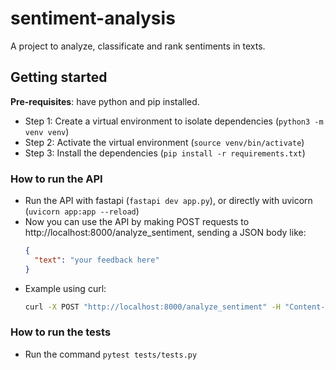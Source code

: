 # sentiment-analysis
A project to analyze, classificate and rank sentiments in texts.

## Getting started
**Pre-requisites**: have python and pip installed.
- Step 1: Create a virtual environment to isolate dependencies (`python3 -m venv venv`)
- Step 2: Activate the virtual environment (`source venv/bin/activate`)
- Step 3: Install the dependencies (`pip install -r requirements.txt`)

### How to run the API
- Run the API with fastapi (`fastapi dev app.py`), or directly with uvicorn (`uvicorn app:app --reload`)
- Now you can use the API by making POST requests to http://localhost:8000/analyze_sentiment, sending a JSON body like:
  ```json
  {
    "text": "your feedback here"
  }
  ```
- Example using curl:
  ```bash
  curl -X POST "http://localhost:8000/analyze_sentiment" -H "Content-Type: application/json" -d '{"text": "This is a great product!"}'
  ```

### How to run the tests
- Run the command `pytest tests/tests.py`